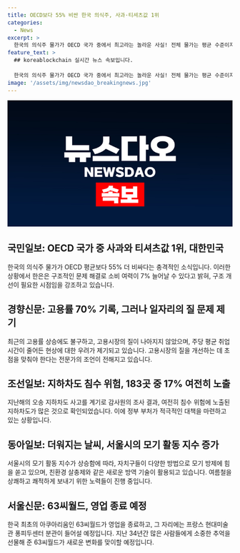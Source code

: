 ```yaml
---
title: OECD보다 55% 비싼 한국 의식주, 사과·티셔츠값 1위
categories:
  - News
excerpt: >
  한국의 의식주 물가가 OECD 국가 중에서 최고라는 놀라운 사실! 전체 물가는 평균 수준이지만 의식주물가가 55%나 더 비싸다. 반면에 공공요금은 저렴한 편이지만 의류와 식료품은 높은 편. 이는 구조적인 요인으로 보여, 해결 시 소비 여력이 늘어날 것으로 예상. 고용률은 역대 최고치에 달했지만 일자리 질은 낮아졌다는 우려. 고용시장 개선이 필요. 지하차도의 침수 위험 여전히 남아 있고, 모기 활동이 높아져 방역에 주력 중. 아쿠아리움 '63씨월드'는 폐쇄되고, 퐁피두센터 분관이 들어설 예정.
feature_text: >
  ## koreablockchain 실시간 뉴스 속보입니다.

  한국의 의식주 물가가 OECD 국가 중에서 최고라는 놀라운 사실! 전체 물가는 평균 수준이지만 의식주물가가 55%나 더 비싸다. 반면에 공공요금은 저렴한 편이지만 의류와 식료품은 높은 편. 이는 구조적인 요인으로 보여, 해결 시 소비 여력이 늘어날 것으로 예상. 고용률은 역대 최고치에 달했지만 일자리 질은 낮아졌다는 우려. 고용시장 개선이 필요. 지하차도의 침수 위험 여전히 남아 있고, 모기 활동이 높아져 방역에 주력 중. 아쿠아리움 '63씨월드'는 폐쇄되고, 퐁피두센터 분관이 들어설 예정.
image: '/assets/img/newsdao_breakingnews.jpg'
---
```


<p><img src="/assets/img/newsdao_breakingnews.jpg" alt="koreablockchain 속보" /></p>

<h2 data-ke-size="size26">국민일보: OECD 국가 중 사과와 티셔츠값 1위, 대한민국</h2>

<p data-ke-size="size16">한국의 의식주 물가가 OECD 평균보다 55% 더 비싸다는 충격적인 소식입니다. 이러한 상황에서 한은은 구조적인 문제 해결로 소비 여력이 7% 늘어날 수 있다고 밝혀, 구조 개선이 필요한 시점임을 강조하고 있습니다.</p>

<h2 data-ke-size="size26">경향신문: 고용률 70% 기록, 그러나 일자리의 질 문제 제기</h2>

<p data-ke-size="size16">최근의 고용률 상승에도 불구하고, 고용시장의 질이 나아지지 않았으며, 주당 평균 취업시간이 줄어든 현상에 대한 우려가 제기되고 있습니다. 고용시장의 질을 개선하는 데 초점을 맞춰야 한다는 전문가의 조언이 전해지고 있습니다.</p>

<h2 data-ke-size="size26">조선일보: 지하차도 침수 위험, 183곳 중 17% 여전히 노출</h2>

<p data-ke-size="size16">지난해의 오송 지하차도 사고를 계기로 감사원의 조사 결과, 여전히 침수 위험에 노출된 지하차도가 많은 것으로 확인되었습니다. 이에 정부 부처가 적극적인 대책을 마련하고 있는 상황입니다.</p>

<h2 data-ke-size="size26">동아일보: 더워지는 날씨, 서울시의 모기 활동 지수 증가</h2>

<p data-ke-size="size16">서울시의 모기 활동 지수가 상승함에 따라, 자치구들이 다양한 방법으로 모기 방제에 힘을 쏟고 있으며, 친환경 살충제와 같은 새로운 방역 기술이 활용되고 있습니다. 여름철을 상쾌하고 쾌적하게 보내기 위한 노력들이 진행 중입니다.</p>

<h2 data-ke-size="size26">서울신문: 63씨월드, 영업 종료 예정</h2>

<p data-ke-size="size16">한국 최초의 아쿠아리움인 63씨월드가 영업을 종료하고, 그 자리에는 프랑스 현대미술관 퐁피두센터 분관이 들어설 예정입니다. 지난 34년간 많은 사람들에게 소중한 추억을 선물해 준 63씨월드가 새로운 변화를 맞이할 예정입니다.</p>

